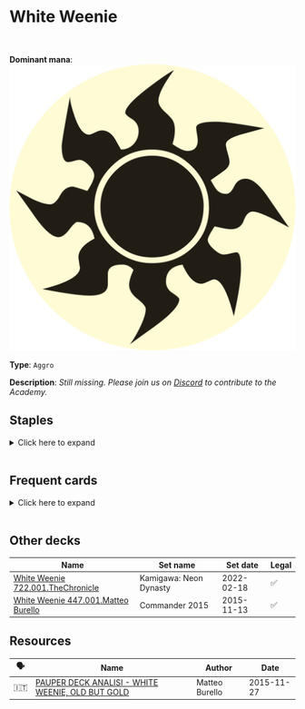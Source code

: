 <!-- This page is automatically generated by Myr: do not update it manually. Changes directly applied here will be lost. -->
# White Weenie
<br/>


**Dominant mana**: <img src="../resources/images/mana/W.png" class="dominant-mana-icon"/>

**Type**: `Aggro`

**Description**: _Still missing. Please join us on [Discord](https://discord.gg/fYQbpjjkQ3) to contribute to the Academy._


## **Staples**

<details>
  <summary>Click here to expand</summary>
<a href="https://scryfall.com/card/ddo/14/icatian-javelineers"><img src="https://c1.scryfall.com/file/scryfall-cards/normal/front/1/a/1ae589f5-a513-4d3c-b3fa-66eead66faf3.jpg" class="archetype-card rounded-image"/></a>
<a href="https://scryfall.com/card/cmd/17/journey-to-nowhere"><img src="https://c1.scryfall.com/file/scryfall-cards/normal/front/4/6/4686b51c-e02b-48c1-bafe-e8d08a5407b9.jpg" class="archetype-card rounded-image"/></a>
<a href="https://scryfall.com/card/mm3/11/kor-skyfisher"><img src="https://c1.scryfall.com/file/scryfall-cards/normal/front/d/7/d7501662-1216-4e08-bd2b-e0a459057942.jpg" class="archetype-card rounded-image"/></a>
<a href="https://scryfall.com/card/dka/13/loyal-cathar-unhallowed-cathar"><img src="https://c1.scryfall.com/file/scryfall-cards/normal/front/c/b/cb09041b-4d09-4cae-9e85-b859edae885b.jpg" class="archetype-card rounded-image"/></a>
<a href="https://scryfall.com/card/m13/38/war-falcon"><img src="https://c1.scryfall.com/file/scryfall-cards/normal/front/7/e/7e092a0d-c031-4a76-86c1-7f83878a06e8.jpg" class="archetype-card rounded-image"/></a>
</details><br/>



## **Frequent cards**

<details>
  <summary>Click here to expand</summary>
<a href="https://scryfall.com/card/tsr/6/aven-riftwatcher"><img src="https://c1.scryfall.com/file/scryfall-cards/normal/front/2/6/261691c8-371d-49b6-9c9b-50ece5984aa2.jpg" class="archetype-card rounded-image"/></a>
<a href="https://scryfall.com/card/cmr/458/bonesplitter"><img src="https://c1.scryfall.com/file/scryfall-cards/normal/front/6/9/690972a8-72df-4050-a353-16e45589167c.jpg" class="archetype-card rounded-image"/></a>
<a href="https://scryfall.com/card/akh/7/cartouche-of-solidarity"><img src="https://c1.scryfall.com/file/scryfall-cards/normal/front/9/0/90eaf94e-85a7-4958-aa58-8e2fe44db58d.jpg" class="archetype-card rounded-image"/></a>
<a href="https://scryfall.com/card/mid/10/cathar-commando"><img src="https://c1.scryfall.com/file/scryfall-cards/normal/front/9/8/98cbc1c2-b76e-4da3-aa43-00e10b2ce532.jpg" class="archetype-card rounded-image"/></a>
<a href="https://scryfall.com/card/thb/10/daybreak-chimera"><img src="https://c1.scryfall.com/file/scryfall-cards/normal/front/f/9/f9c1de31-73d4-4c32-9f99-e15df48638e9.jpg" class="archetype-card rounded-image"/></a>
<a href="https://scryfall.com/card/cmr/19/doomed-traveler"><img src="https://c1.scryfall.com/file/scryfall-cards/normal/front/5/a/5a4573af-feba-4c9d-b24b-3d15888a5ce2.jpg" class="archetype-card rounded-image"/></a>
<a href="https://scryfall.com/card/dis/10/guardian-of-the-guildpact"><img src="https://c1.scryfall.com/file/scryfall-cards/normal/front/c/8/c8dd004b-01e4-4fe1-a164-9f2ea8d7d88e.jpg" class="archetype-card rounded-image"/></a>
<a href="https://scryfall.com/card/m12/22/guardians-pledge"><img src="https://c1.scryfall.com/file/scryfall-cards/normal/front/e/7/e7e6105c-8633-46f7-a7ca-2a5c36c6d548.jpg" class="archetype-card rounded-image"/></a>
<a href="https://scryfall.com/card/ddg/7/leonin-skyhunter"><img src="https://c1.scryfall.com/file/scryfall-cards/normal/front/1/5/15d6476c-1944-48e8-9af6-6db78edd58e5.jpg" class="archetype-card rounded-image"/></a>
<a href="https://scryfall.com/card/tsr/26/mana-tithe"><img src="https://c1.scryfall.com/file/scryfall-cards/normal/front/9/a/9ae707d5-d81d-4320-b947-6016dc188898.jpg" class="archetype-card rounded-image"/></a>
<a href="https://scryfall.com/card/mmq/38/ramosian-rally"><img src="https://c1.scryfall.com/file/scryfall-cards/normal/front/7/f/7fc0ff04-43e7-4a0d-b7e2-8bab72cc6cc0.jpg" class="archetype-card rounded-image"/></a>
<a href="https://scryfall.com/card/dst/137/razor-golem"><img src="https://c1.scryfall.com/file/scryfall-cards/normal/front/6/4/64a86ec3-378f-4fca-b5f7-6dc02d47f7b9.jpg" class="archetype-card rounded-image"/></a>
<a href="https://scryfall.com/card/mid/32/search-party-captain"><img src="https://c1.scryfall.com/file/scryfall-cards/normal/front/c/b/cb9006c1-2e6f-4bca-a1c4-3cf2a8b6e964.jpg" class="archetype-card rounded-image"/></a>
<a href="https://scryfall.com/card/a25/34/squadron-hawk"><img src="https://c1.scryfall.com/file/scryfall-cards/normal/front/9/e/9e81806d-5d87-4032-ad94-c2cdeabecdbf.jpg" class="archetype-card rounded-image"/></a>
<a href="https://scryfall.com/card/2xm/35/thraben-inspector"><img src="https://c1.scryfall.com/file/scryfall-cards/normal/front/2/b/2be39749-ad6f-4160-99eb-c677eee7f1b2.jpg" class="archetype-card rounded-image"/></a>
<a href="https://scryfall.com/card/ddk/27/unmake"><img src="https://c1.scryfall.com/file/scryfall-cards/normal/front/6/d/6d0dea1b-43dc-4e76-aabd-f12e121a78af.jpg" class="archetype-card rounded-image"/></a>
</details><br/>





## **Other decks**

| Name | Set name | Set date | Legal |
| -----| -------- | -------- | ----- |
| [White Weenie 722.001.TheChronicle](https://www.mtggoldfish.com/deck/4667105) | Kamigawa: Neon Dynasty | 2022-02-18 | ✅ |
| [White Weenie 447.001.Matteo Burello](https://www.mtggoldfish.com/deck/4351101) | Commander 2015 | 2015-11-13 | ✅ |






## **Resources**

| 🗣️ | Name | Author | Date |
| -- | ---- | ------ | ---- |
| 🇮🇹 | <a target="_blank" href="http://www.metagame.it/articoli-pauper/2543-pauper-deck-analisi-white-weenie.html">PAUPER DECK ANALISI - WHITE WEENIE, OLD BUT GOLD</a> | Matteo Burello | 2015-11-27   |

